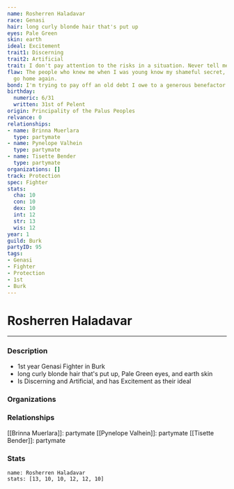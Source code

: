 ```yaml
---
name: Rosherren Haladavar
race: Genasi
hair: long curly blonde hair that's put up
eyes: Pale Green
skin: earth
ideal: Excitement
trait1: Discerning
trait2: Artificial
trait: I don't pay attention to the risks in a situation. Never tell me the odds.
flaw: The people who knew me when I was young know my shameful secret, so I can never
  go home again.
bond: I'm trying to pay off an old debt I owe to a generous benefactor.
birthday:
  numeric: 6/31
  written: 31st of Pelent
origin: Principality of the Palus Peoples
relvance: 0
relationships:
- name: Brinna Muerlara
  type: partymate
- name: Pynelope Valhein
  type: partymate
- name: Tisette Bender
  type: partymate
organizations: []
track: Protection
spec: Fighter
stats:
  cha: 10
  con: 10
  dex: 10
  int: 12
  str: 13
  wis: 12
year: 1
guild: Burk
partyID: 95
tags:
- Genasi
- Fighter
- Protection
- 1st
- Burk
---
```

# Rosherren Haladavar
---
### Description
- 1st year Genasi Fighter in Burk
- long curly blonde hair that's put up, Pale Green eyes, and earth skin
- Is Discerning and Artificial, and has Excitement as their ideal

### Organizations
### Relationships
[[Brinna Muerlara]]: partymate
[[Pynelope Valhein]]: partymate
[[Tisette Bender]]: partymate
### Stats
```statblock
name: Rosherren Haladavar
stats: [13, 10, 10, 12, 12, 10]
```